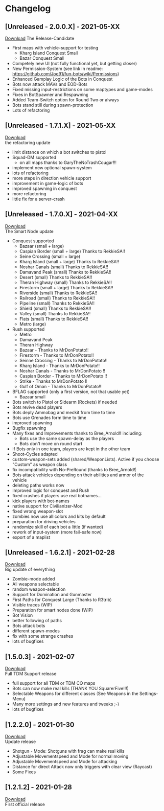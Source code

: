 # Changelog

## [Unreleased - 2.0.0.X] - 2021-05-XX
[Download](https://github.com/Joe91/fun-bots/archive/V2.0.0.0.zip)
The Release-Candidate

- First maps with vehicle-support for testing
	- Kharg Island Conquest Small
	- Bazar Conquest Small
- Competely new UI (not fully functional yet, but getting closer)
- New Permission-System (see link in readme: https://github.com/Joe91/fun-bots/wiki/Permissions)
- Enhanced Gamplay Logic of the Bots in Conquest
- Bots now attack MAVs and EOD-Bots
- Fixed missing input-restrictions on some maptypes and game-modes
- Fixes in BotSpawner and Respawning
- Added Team-Switch option for Round Two or always
- Bots stand still during spawn-protection
- Lots of refactoring


## [Unreleased - 1.7.1.X] - 2021-05-XX
[Download](https://github.com/Joe91/fun-bots/archive/V1.7.1.5.zip)  
the refactoring update

- limit distance on which a bot switches to pistol
- Squad-DM supported
	- on all maps thanks to GaryTheNoTrashCougar!!!
- implement new optional spawn-system
- lots of refactoring
- more steps in direction vehicle support
- improvement in game-logic of bots
- improved spawning in conquest
- more refactoring
- little fix for a server-crash
 
## [Unreleased - 1.7.0.X] - 2021-04-XX
 
[Download](https://github.com/Joe91/fun-bots/archive/V1.7.0.19.zip)  
The Smart Node update

- Conquest supported
	- Bazaar (small + large)
	- Caspian Border (small + large) Thanks to RekkieSA!!
	- Seine Crossing (small + large)
	- Kharg Island (small + large) Thanks to RekkieSA!!
	- Noshar Canals (small) Thanks to RekkieSA!!
	- Damavand Peak (small) Thanks to RekkieSA!!
	- Desert (small) Thanks to RekkieSA!!
	- Theran Highway (small) Thanks to RekkieSA!!
	- Firestorm (small + large) Thanks to RekkieSA!!
	- Riverside (small) Thanks to RekkieSA!!
	- Railroad (small) Thanks to RekkieSA!!
	- Pipeline (small) Thanks to RekkieSA!!
	- Shield (small) Thanks to RekkieSA!!
	- Valley (small) Thanks to RekkieSA!!
	- Flats (small) Thanks to RekkieSA!!
	- Metro (large)
- Rush supported
	- Metro
	- Damavand Peak
	- Theran Highway
	- Bazaar - Thanks to MrDonPotato!!
	- Firestorm - Thanks to MrDonPotato!!
	- Seinne Crossing - Thanks to MrDonPotato!!
	- Kharg Island - Thanks to MrDonPotato!!
	- Noshar Canals - Thanks to MrDonPotato !!
	- Caspian Border - Thanks to MrDonPotato !!
	- Strike - Thanks to MrDonPotato !!
	- Gulf of Oman - Thanks to MrDonPotato!!
- BFLAG supported (only a first version, not that usable yet)
	- Bazaar small
- Bots switch to Pistol or Sidearm (Rockets) if needed
- Bots revive dead players
- Bots deply Ammobag and medkit from time to time
- Bots use Grenades form time to time
- improved spawning
- Bugfix spawning
- Many fixes and Improvements thanks to Bree_Arnold!! including:
	- Bots use the same spawn-delay as the players
	- Bots don't move on round start
- If Bots only in one team, players are kept in the other team
- Shoot-Cycles adapted
- custom-weapon-sets added (shared/WeaponLists). Active if you choose "Custom" as weapon class
- fix incompatibility with No-PreRound (thanks to Bree_Arnold!)
- Bots attack vehicles depending on their abilities and armor of the vehicle
- deleting paths works now
- Improved logic for conquest and Rush
- fixed crashes if players use real botnames...
- kick players with bot-names
- native support for Civilianizer-Mod
- fixed wrong weapon-slot
- zombies now use all colors and kits by default
- preparation for driving vehicles
- randomize skill of each bot a little (if wanted)
- rework of input-system (more fail-safe now)
- export of a maplist


## [Unreleased - 1.6.2.1] - 2021-02-28
 
[Download](https://github.com/Joe91/fun-bots/archive/V1.6.2.1.zip)  
Big update of everything

- Zombie-mode added
- All weapons selectable
- random weapon-selection
- Support for Domination and Gunmaster
- First Paths for Conquest Large (Thanks to R3trib)
- Visible traces (WIP)
- Preparation for smart nodes done (WIP)
- Bot Vision
- better following of paths
- Bots attack bots
- different spawn-modes
- fix with some strange crashes
- lots of bugfixes


## [1.5.0.3] - 2021-02-07
  
[Download](https://github.com/Joe91/fun-bots/releases/download/V1.5.0.1/fun-bots.zip)  
Full TDM Support release
 
- full support for all TDM or TDM CQ maps
- Bots can now make real kills (THANK YOU SquarerFive!!!)
- Selectable Weapons for different classes (See Weapons in the Settings-Menu)
- Many more settings and new features and tweaks ;-)
- lots of bugfixes
 
## [1.2.2.0] - 2021-01-30

[Download](https://github.com/Joe91/fun-bots/releases/download/V1.2.2.0/fun-bots.zip)  
Update release
 
- Shotgun - Mode: Shotguns with frag can make real kills
- Adjustable Movementspeed and Mode for normal moving
- Adjustable Movementspeed and Mode for attacking
- Distance for direct Attack now only triggers with clear view (Raycast)
- Some Fixes
 
 
## [1.2.1.2] - 2021-01-28

[Download](https://github.com/Joe91/fun-bots/releases/download/V1.2.1.2/fun-bots.zip)  
First official release
